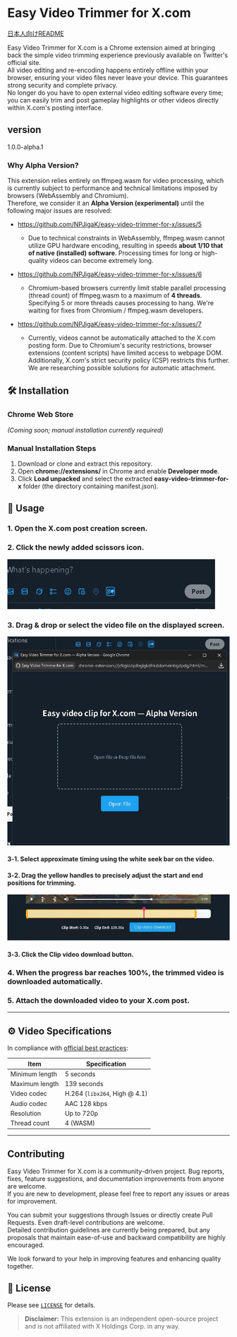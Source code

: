 
# Easy Video Trimmer for X.com

[日本人向けREADME](README_JP.md)

Easy Video Trimmer for X.com is a Chrome extension aimed at bringing back the simple video trimming experience previously available on Twitter's official site.  
All video editing and re-encoding happens entirely offline within your browser, ensuring your video files never leave your device. This guarantees strong security and complete privacy.  
No longer do you have to open external video editing software every time; you can easily trim and post gameplay highlights or other videos directly within X.com's posting interface.

## version

1.0.0-alpha.1

### Why Alpha Version?

This extension relies entirely on ffmpeg.wasm for video processing, which is currently subject to performance and technical limitations imposed by browsers (WebAssembly and Chromium).  
Therefore, we consider it an **Alpha Version (experimental)** until the following major issues are resolved:

- https://github.com/NPJigaK/easy-video-trimmer-for-x/issues/5
  - Due to technical constraints in WebAssembly, ffmpeg.wasm cannot utilize GPU hardware encoding, resulting in speeds **about 1/10 that of native (installed) software**. Processing times for long or high-quality videos can become extremely long.

- https://github.com/NPJigaK/easy-video-trimmer-for-x/issues/6
  - Chromium-based browsers currently limit stable parallel processing (thread count) of ffmpeg.wasm to a maximum of **4 threads**. Specifying 5 or more threads causes processing to hang. We're waiting for fixes from Chromium / ffmpeg.wasm developers.

- https://github.com/NPJigaK/easy-video-trimmer-for-x/issues/7
  - Currently, videos cannot be automatically attached to the X.com posting form. Due to Chromium's security restrictions, browser extensions (content scripts) have limited access to webpage DOM. Additionally, X.com's strict security policy (CSP) restricts this further. We are researching possible solutions for automatic attachment.

## 🛠️ Installation

### Chrome Web Store

_(Coming soon; manual installation currently required)_

### Manual Installation Steps

1. Download or clone and extract this repository.
2. Open **chrome://extensions/** in Chrome and enable **Developer mode**.
3. Click **Load unpacked** and select the extracted **easy-video-trimmer-for-x** folder (the directory containing manifest.json).

## 🚀 Usage

### 1. Open the X.com post creation screen.

### 2. Click the newly added **scissors icon**.

![UI example](doc/image.jpg)

### 3. Drag & drop or select the video file on the displayed screen.

![UI example](doc/image2.jpg)

#### 3‑1. Select approximate timing using the white seek bar on the video.

#### 3‑2. Drag the yellow handles to precisely adjust the **start** and **end** positions for trimming.

![UI example](doc/image3.jpg)

#### 3‑3. Click the **Clip video download** button.

### 4. When the progress bar reaches 100%, the trimmed video is downloaded automatically.

### 5. Attach the downloaded video to your X.com post.

---

## ⚙️ Video Specifications

In compliance with [official best practices](https://developer.x.com/ja/docs/media/upload-media/uploading-media/media-best-practices):

| Item            | Specification                |
|-----------------|------------------------------|
| Minimum length  | 5 seconds                    |
| Maximum length  | 139 seconds                  |
| Video codec     | H.264 (`libx264`, High @ 4.1)|
| Audio codec     | AAC 128 kbps                 |
| Resolution      | Up to 720p                   |
| Thread count    | 4 (WASM)                     |

---

## Contributing

Easy Video Trimmer for X.com is a community-driven project. Bug reports, fixes, feature suggestions, and documentation improvements from anyone are welcome.  
If you are new to development, please feel free to report any issues or areas for improvement.

You can submit your suggestions through Issues or directly create Pull Requests. Even draft-level contributions are welcome.  
Detailed contribution guidelines are currently being prepared, but any proposals that maintain ease-of-use and backward compatibility are highly encouraged.

We look forward to your help in improving features and enhancing quality together.

## 📝 License

Please see [`LICENSE`](LICENSE) for details.

> **Disclaimer:** This extension is an independent open-source project and is not affiliated with X Holdings Corp. in any way.
